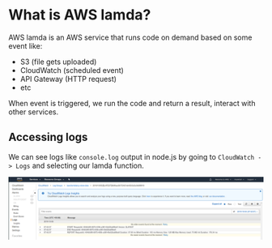 # What is AWS lamda?

AWS lamda is an AWS service that runs code on demand based on some event like:

- S3 (file gets uploaded)
- CloudWatch (scheduled event)
- API Gateway (HTTP request)
- etc

When event is triggered, we run the code and return a result, interact with other services.

## Accessing logs

We can see logs like `console.log` output in node.js by going to `CloudWatch -> Logs` and selecting our lamda function.

![](../../../images/2019-10-05-11-01-49.png)

